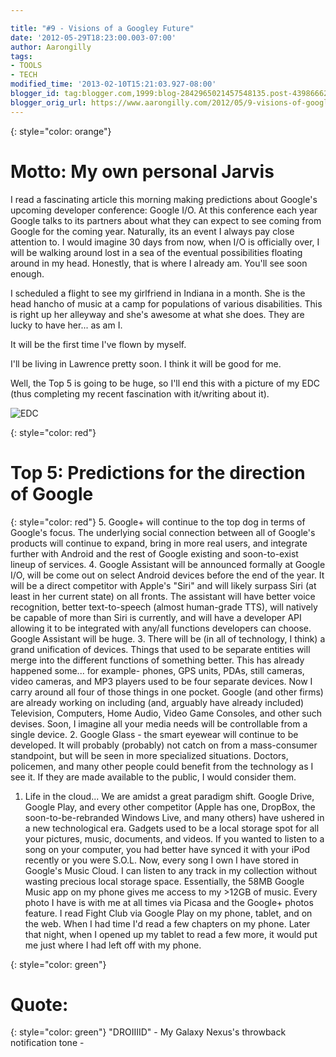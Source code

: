 ```yaml
---

title: "#9 - Visions of a Googley Future"
date: '2012-05-29T18:23:00.003-07:00'
author: Aarongilly
tags:
- TOOLS
- TECH
modified_time: '2013-02-10T15:21:03.927-08:00'
blogger_id: tag:blogger.com,1999:blog-2842965021457548135.post-4398666244644324426
blogger_orig_url: https://www.aarongilly.com/2012/05/9-visions-of-googley-future.html
---
```


{: style="color: orange"}
# Motto: My own personal Jarvis

I read a fascinating article this morning making predictions about Google's upcoming developer conference: Google I/O. At this conference each year Google talks to its partners about what they can expect to see coming from Google for the coming year. Naturally, its an event I always pay close attention to. I would imagine 30 days from now, when I/O is officially over, I will be walking around lost in a sea of the eventual possibilities floating around in my head. Honestly, that is where I already am. You'll see soon enough.

I scheduled a flight to see my girlfriend in Indiana in a month. She is the head hancho of music at a camp for populations of various disabilities. This is right up her alleyway and she's awesome at what she does. They are lucky to have her... as am I.

It will be the first time I've flown by myself.

I'll be living in Lawrence pretty soon. I think it will be good for me.

Well, the Top 5 is going to be huge, so I'll end this with a picture of my EDC (thus completing my recent fascination with it/writing about it).

![EDC](http://i.imgur.com/P5lZr.jpg)

{: style="color: red"}
# Top 5: Predictions for the direction of Google
{: style="color: red"}
5. Google+ will continue to the top dog in terms of Google's focus. The underlying social connection between all of Google's products will continue to expand, bring in more real users, and integrate further with Android and the rest of Google existing and soon-to-exist lineup of services.
4. Google Assistant will be announced formally at Google I/O, will be come out on select Android devices before the end of the year. It will be a direct competitor with Apple's "Siri" and will likely surpass Siri (at least in her current state) on all fronts. The assistant will have better voice recognition, better text-to-speech (almost human-grade TTS), will natively be capable of more than Siri is currently, and will have a developer API allowing it to be integrated with any/all functions developers can choose. Google Assistant will be huge.
3. There will be (in all of technology, I think) a grand unification of devices. Things that used to be separate entities will merge into the different functions of something better. This has already happened some... for example- phones, GPS units, PDAs, still cameras, video cameras, and MP3 players used to be four separate devices. Now I carry around all four of those things in one pocket. Google (and other firms) are already working on including (and, arguably have already included) Television, Computers, Home Audio, Video Game Consoles, and other such devises. Soon, I imagine all your media needs will be controllable from a single device. 
2. Google Glass - the smart eyewear will continue to be developed. It will probably (probably) not catch on from a mass-consumer standpoint, but will be seen in more specialized situations. Doctors, policemen, and many other people could benefit from the technology as I see it. If they are made available to the public, I would consider them.
1. Life in the cloud... We are amidst a great paradigm shift. Google Drive, Google Play, and every other competitor (Apple has one, DropBox, the soon-to-be-rebranded Windows Live, and many others) have ushered in a new technological era. Gadgets used to be a local storage spot for all your pictures, music, documents, and videos. If you wanted to listen to a song on your computer, you had better have synced it with your iPod recently or you were S.O.L. Now, every song I own I have stored in Google's Music Cloud. I can listen to any track in my collection without wasting precious local storage space. Essentially, the 58MB Google Music app on my phone gives me access to my >12GB of music. Every photo I have is with me at all times via Picasa and the Google+ photos feature. I read Fight Club via Google Play on my phone, tablet, and on the web. When I had time I'd read a few chapters on my phone. Later that night, when I opened up my tablet to read a few more, it would put me just where I had left off with my phone.

{: style="color: green"}
# Quote:
{: style="color: green"}
"DROIIIID" - My Galaxy Nexus's throwback notification tone -